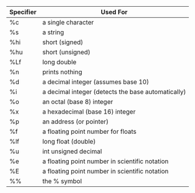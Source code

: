 
|Specifier|Used For|
|---|---|
|%c|a single character|
|%s|a string|
|%hi|short (signed)|
|%hu|short (unsigned)|
|%Lf|long double|
|%n|prints nothing|
|%d|a decimal integer (assumes base 10)|
|%i|a decimal integer (detects the base automatically)|
|%o|an octal (base 8) integer|
|%x|a hexadecimal (base 16) integer|
|%p|an address (or pointer)|
|%f|a floating point number for floats|
|%lf| long float (double)|
|%u|int unsigned decimal|
|%e|a floating point number in scientific notation|
|%E|a floating point number in scientific notation|
|%%|the % symbol|









